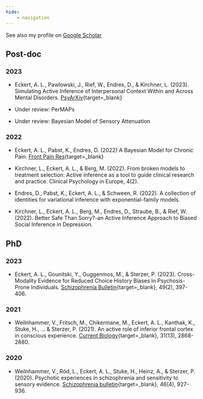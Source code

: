 ```yaml
---
hide: 
    - navigation
---
```


See also my profile on [Google Scholar](https://scholar.google.com/citations?hl=en&user=AHedzNEAAAAJ&view_op=list_works&sortby=pubdate)

## Post-doc

### 2023

- Eckert, A. L., Pawlowski, J., Rief, W., Endres, D., & Kirchner, L. (2023). Simulating Active Inference of Interpersonal Context Within and Across Mental Disorders. [PsyArXiv](https://osf.io/preprints/psyarxiv/8aexf/){target=_blank}

- Under review: PerMAPs

- Under review: Bayesian Model of Sensory Attenuation

### 2022

- Eckert, A. L., Pabst, K., Endres, D. (2022) A Bayesian Model for Chronic Pain. [Front Pain Res](https://www.frontiersin.org/articles/10.3389/fpain.2022.966034/full){target=_blank}

- Kirchner, L., Eckert, A. L., & Berg, M. (2022). From broken models to treatment selection: Active inference as a tool to guide clinical research and practice. Clinical Psychology in Europe, 4(2).

- Endres, D., Pabst, K., Eckert, A. L., & Schween, R. (2022). A collection of identities for variational inference with exponential-family models.

- Kirchner, L., Eckert, A. L., Berg, M., Endres, D., Straube, B., & Rief, W. (2022). Better Safe Than Sorry?-an Active Inference Approach to Biased Social Inference in Depression.

## PhD

### 2023

- Eckert, A. L., Gounitski, Y., Guggenmos, M., & Sterzer, P. (2023). Cross-Modality Evidence for Reduced Choice History Biases in Psychosis-Prone Individuals. [Schizophrenia Bulletin](https://academic.oup.com/schizophreniabulletin/article/49/2/397/6849479){target=_blank}, 49(2), 397-406.

### 2021

- Weilnhammer, V., Fritsch, M., Chikermane, M., Eckert, A. L., Kanthak, K., Stuke, H., ... & Sterzer, P. (2021). An active role of inferior frontal cortex in conscious experience. [Current Biology](https://www.sciencedirect.com/science/article/pii/S0960982221005789){target=_blank}, 31(13), 2868-2880.

### 2020

- Weilnhammer, V., Röd, L., Eckert, A. L., Stuke, H., Heinz, A., & Sterzer, P. (2020). Psychotic experiences in schizophrenia and sensitivity to sensory evidence. [Schizophrenia bulletin](https://academic.oup.com/schizophreniabulletin/article/46/4/927/5753420){target=_blank}, 46(4), 927-936.